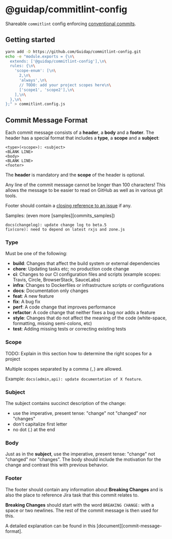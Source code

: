 # @guidap/commitlint-config

Shareable `commitlint` config enforcing [conventional commits](https://conventionalcommits.org/).

## Getting started

```sh
yarn add -D https://github.com/Guidap/commitlint-config.git
echo -e "module.exports = {\n\
  extends: ['@guidap/commitlint-config'],\n\
  rules: {\n\
    'scope-enum': [\n\
      2,\n\
      'always',\n\
      // TODO: add your project scopes here\n\
      ['scope1', 'scope2'],\n\
    ],\n\
  },\n\
};" > commitlint.config.js
```

## Commit Message Format

Each commit message consists of a **header**, a **body** and a **footer**. The header has a special
format that includes a **type**, a **scope** and a **subject**:

```
<type>(<scope>): <subject>
<BLANK LINE>
<body>
<BLANK LINE>
<footer>
```

The **header** is mandatory and the **scope** of the header is optional.

Any line of the commit message cannot be longer than 100 characters! This allows the message to be easier
to read on GitHub as well as in various git tools.

Footer should contain a [closing reference to an issue](https://help.github.com/articles/closing-issues-via-commit-messages/) if any.

Samples: (even more [samples][commits_samples])

```
docs(changelog): update change log to beta.5
fix(core): need to depend on latest rxjs and zone.js
```

### Type

Must be one of the following:

- **build**: Changes that affect the build system or external dependencies
- **chore**: Updating tasks etc; no production code change
- **ci**: Changes to our CI configuration files and scripts (example scopes: Travis, Circle, BrowserStack, SauceLabs) 
- **infra**: Changes to Dockerfiles or infrastructure scripts or configurations
- **docs**: Documentation only changes
- **feat**: A new feature
- **fix**: A bug fix
- **perf**: A code change that improves performance
- **refactor**: A code change that neither fixes a bug nor adds a feature
- **style**: Changes that do not affect the meaning of the code (white-space, formatting, missing semi-colons, etc)
- **test**: Adding missing tests or correcting existing tests

### Scope

TODO: Explain in this section how to determine the right scopes for a project

Multiple scopes separated by a comma (`,`) are allowed.

Example: `docs(admin,api): update documentation of X feature`.

### Subject

The subject contains succinct description of the change:

- use the imperative, present tense: "change" not "changed" nor "changes"
- don't capitalize first letter
- no dot (.) at the end

### Body

Just as in the **subject**, use the imperative, present tense: "change" not "changed" nor "changes".
The body should include the motivation for the change and contrast this with previous behavior.

### Footer

The footer should contain any information about **Breaking Changes** and is also the place to
reference Jira task that this commit relates to.

**Breaking Changes** should start with the word `BREAKING CHANGE:` with a space or two newlines. The rest of the commit message is then used for this.

A detailed explanation can be found in this [document][commit-message-format].
